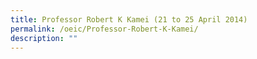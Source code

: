 ```yaml
---
title: Professor Robert K Kamei (21 to 25 April 2014)
permalink: /oeic/Professor-Robert-K-Kamei/
description: ""
---
```

